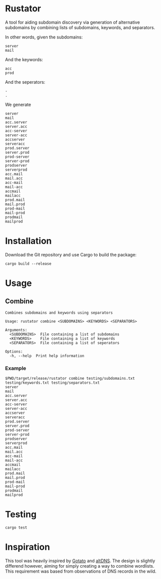 # Rustator

A tool for aiding subdomain discovery via generation of alternative subdomains by combining lists of subdomains, keywords, and separators.


In other words, given the subdomains:
```
server
mail
```

And the keywords:
```
acc
prod
```

And the seperators:

```
-
.

```

We generate
```
server
mail
acc.server
server.acc
acc-server
server-acc
accserver
serveracc
prod.server
server.prod
prod-server
server-prod
prodserver
serverprod
acc.mail
mail.acc
acc-mail
mail-acc
accmail
mailacc
prod.mail
mail.prod
prod-mail
mail-prod
prodmail
mailprod
```

# Installation

Download the Git repository and use Cargo to build the package:
```
cargo build --release
```
# Usage


## Combine
```
Combines subdomains and keywords using separators

Usage: rustator combine <SUBDOMAINS> <KEYWORDS> <SEPARATORS>

Arguments:
  <SUBDOMAINS>  File containing a list of subdomains
  <KEYWORDS>    File containing a list of keywords
  <SEPARATORS>  File containing a list of seperators

Options:
  -h, --help  Print help information
```

### Example
```
$PWD/target/release/rustator combine testing/subdomains.txt testing/keywords.txt testing/separators.txt
server
mail
acc.server
server.acc
acc-server
server-acc
accserver
serveracc
prod.server
server.prod
prod-server
server-prod
prodserver
serverprod
acc.mail
mail.acc
acc-mail
mail-acc
accmail
mailacc
prod.mail
mail.prod
prod-mail
mail-prod
prodmail
mailprod
```

# Testing

```
cargo test
```

# Inspiration
This tool was heavily inspired by [Gotato](https://github.com/Josue87/gotator) and [altDNS](https://github.com/infosec-au/altdns). The design is slightly differend however, aiming for simply creating a way to combine wordlists. This requirement was based from observations of DNS records in the wild.
